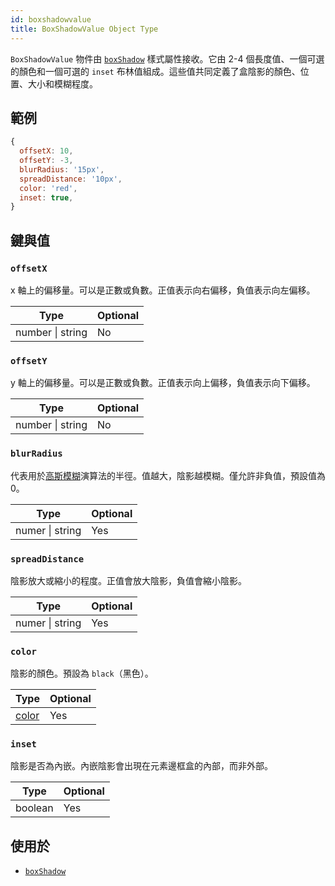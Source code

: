 ```yaml
---
id: boxshadowvalue
title: BoxShadowValue Object Type
---
```


`BoxShadowValue` 物件由 [`boxShadow`](./view-style-props.md#boxshadow) 樣式屬性接收。它由 2-4 個長度值、一個可選的顏色和一個可選的 `inset` 布林值組成。這些值共同定義了盒陰影的顏色、位置、大小和模糊程度。

## 範例

```js
{
  offsetX: 10,
  offsetY: -3,
  blurRadius: '15px',
  spreadDistance: '10px',
  color: 'red',
  inset: true,
}
```

## 鍵與值

### `offsetX`

x 軸上的偏移量。可以是正數或負數。正值表示向右偏移，負值表示向左偏移。

| Type             | Optional |
| ---------------- | -------- |
| number \| string | No       |

### `offsetY`

y 軸上的偏移量。可以是正數或負數。正值表示向上偏移，負值表示向下偏移。

| Type             | Optional |
| ---------------- | -------- |
| number \| string | No       |

### `blurRadius`

代表用於[高斯模糊](https://en.wikipedia.org/wiki/Gaussian_blur)演算法的半徑。值越大，陰影越模糊。僅允許非負值，預設值為 0。

| Type            | Optional |
| --------------- | -------- |
| numer \| string | Yes      |

### `spreadDistance`

陰影放大或縮小的程度。正值會放大陰影，負值會縮小陰影。

| Type            | Optional |
| --------------- | -------- |
| numer \| string | Yes      |

### `color`

陰影的顏色。預設為 `black`（黑色）。

| Type                 | Optional |
| -------------------- | -------- |
| [color](./colors.md) | Yes      |

### `inset`

陰影是否為內嵌。內嵌陰影會出現在元素邊框盒的內部，而非外部。

| Type    | Optional |
| ------- | -------- |
| boolean | Yes      |

## 使用於

- [`boxShadow`](./view-style-props.md#boxshadow)